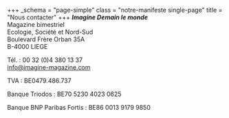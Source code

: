 +++
_schema = "page-simple"
class = "notre-manifeste single-page"
title = "Nous contacter"
+++
***Imagine Demain le monde***<br>Magazine bimestriel<br>Ecologie, Société et Nord-Sud<br>Boulevard Frère Orban 35A<br>B-4000 LIEGE

Tél. : 00 32 (0)4 380 13 37<br>[info@imagine-magazine.com](mailto:info@imagine-magazine.com)

TVA : BE0479.486.737

Banque Triodos : BE70 5230 4023 0625

Banque BNP Paribas Fortis : BE86 0013 9179 9850